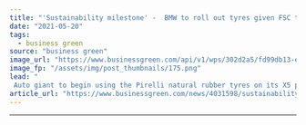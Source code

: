 ```yaml
---
title: "'Sustainability milestone' -  BMW to roll out tyres given FSC tick of approval"
date: "2021-05-20"
tags: 
  - business green
source: "business green"
image_url: "https://www.businessgreen.com/api/v1/wps/302d2a5/fd99db13-e874-4754-8568-d9a2236d7c57/1/p-zero-detail-outside-web-pirelli-bmw-fsc-tyre-185x114.png"
image_fp: "/assets/img/post_thumbnails/175.png"
lead: "
 Auto giant to begin using the Pirelli natural rubber tyres on its X5 plug-in hybrid cars from August 2021 ..."
article_url: "https://www.businessgreen.com/news/4031598/sustainability-milestone-bmw-roll-tyres-fsc-tick-approval"
---
```


---
